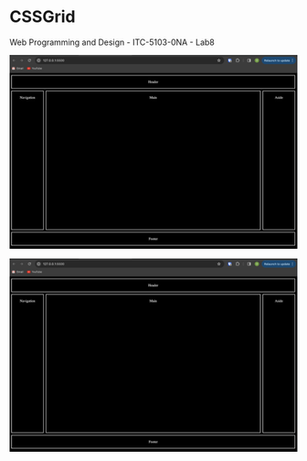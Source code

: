 # CSSGrid
Web Programming and Design - ITC-5103-0NA - Lab8

![Screenshot 1](https://github.com/V4RM4/CSSGrid/blob/main/screenshots/1.png?raw=true)

![Screenshot 2](https://github.com/V4RM4/CSSGrid/blob/main/screenshots/1.png?raw=true)

